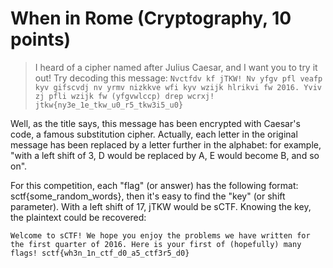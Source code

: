 # When in Rome (Cryptography, 10 points)

>I heard of a cipher named after Julius Caesar, and I want you to try it out! Try decoding this message:
`Nvctfdv kf jTKW! Nv yfgv pfl veafp kyv gifscvdj nv yrmv nizkkve wfi kyv wzijk hlrikvi fw 2016.
Yviv zj pfli wzijk fw (yfgvwlccp) drep wcrxj! jtkw{ny3e_1e_tkw_u0_r5_tkw3i5_u0}`

Well, as the title says, this message has been encrypted with Caesar's code, a famous substitution cipher.
Actually, each letter in the original message has been replaced by a letter further in the alphabet:
for example, "with a left shift of 3, D would be replaced by A, E would become B, and so on".

For this competition, each "flag" (or answer) has the following format: sctf{some_random_words},
then it's easy to find the "key" (or shift parameter). With a left shift of 17, jTKW would be sCTF.
Knowing the key, the plaintext could be recovered: 

`Welcome to sCTF! We hope you enjoy the problems we have written for the first quarter of 2016.
Here is your first of (hopefully) many flags! sctf{wh3n_1n_ctf_d0_a5_ctf3r5_d0}`
